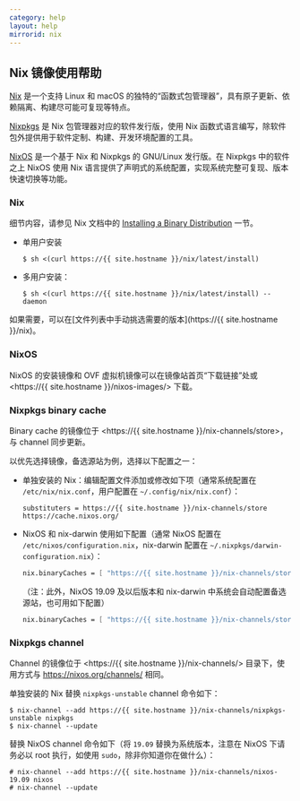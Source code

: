 ```yaml
---
category: help
layout: help
mirrorid: nix
---
```


## Nix 镜像使用帮助

[Nix](https://nixos.org/nix) 是一个支持 Linux 和 macOS 的独特的“函数式包管理器”，具有原子更新、依赖隔离、构建尽可能可复现等特点。

[Nixpkgs](https://nixos.org/nixpkgs) 是 Nix 包管理器对应的软件发行版，使用 Nix 函数式语言编写，除软件包外提供用于软件定制、构建、开发环境配置的工具。

[NixOS](https://nixos.org) 是一个基于 Nix 和 Nixpkgs 的 GNU/Linux 发行版。在 Nixpkgs 中的软件之上 NixOS 使用 Nix 语言提供了声明式的系统配置，实现系统完整可复现、版本快速切换等功能。

### Nix

细节内容，请参见 Nix 文档中的 [Installing a Binary Distribution](https://nixos.org/nix/manual/#ch-installing-binary) 一节。

- 单用户安装

    ```console
    $ sh <(curl https://{{ site.hostname }}/nix/latest/install)
    ```
- 多用户安装：

    ```console
    $ sh <(curl https://{{ site.hostname }}/nix/latest/install) --daemon
    ```

如果需要，可以在[文件列表中手动挑选需要的版本](https://{{ site.hostname }}/nix)。

### NixOS

NixOS 的安装镜像和 OVF 虚拟机镜像可以在镜像站首页“下载链接”处或 <https://{{ site.hostname }}/nixos-images/> 下载。

### Nixpkgs binary cache

Binary cache 的镜像位于 <https://{{ site.hostname }}/nix-channels/store>，与 channel 同步更新。

以优先选择镜像，备选源站为例，选择以下配置之一：

- 单独安装的 Nix：编辑配置文件添加或修改如下项（通常系统配置在 `/etc/nix/nix.conf`，用户配置在 `~/.config/nix/nix.conf`）：

    ```plain
    substituters = https://{{ site.hostname }}/nix-channels/store https://cache.nixos.org/
    ```

- NixOS 和 nix-darwin 使用如下配置（通常 NixOS 配置在 `/etc/nixos/configuration.nix`，nix-darwin 配置在 `~/.nixpkgs/darwin-configuration.nix`）：

    ```nix
    nix.binaryCaches = [ "https://{{ site.hostname }}/nix-channels/store" "https://cache.nixos.org/" ];
    ```

  （注：此外，NixOS 19.09 及以后版本和 nix-darwin 中系统会自动配置备选源站，也可用如下配置）

    ```nix
    nix.binaryCaches = [ "https://{{ site.hostname }}/nix-channels/store" ];
    ```

### Nixpkgs channel

Channel 的镜像位于 <https://{{ site.hostname }}/nix-channels/> 目录下，使用方式与 <https://nixos.org/channels/> 相同。

单独安装的 Nix 替换 `nixpkgs-unstable` channel 命令如下：

```console
$ nix-channel --add https://{{ site.hostname }}/nix-channels/nixpkgs-unstable nixpkgs
$ nix-channel --update
```

替换 NixOS channel 命令如下（将 `19.09` 替换为系统版本，注意在 NixOS 下请务必以 root 执行，如使用 `sudo`，除非你知道你在做什么）：

```console
# nix-channel --add https://{{ site.hostname }}/nix-channels/nixos-19.09 nixos
# nix-channel --update
```
